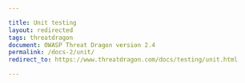 ```yaml
---

title: Unit testing
layout: redirected
tags: threatdragon
document: OWASP Threat Dragon version 2.4
permalink: /docs-2/unit/
redirect_to: https://www.threatdragon.com/docs/testing/unit.html

---
```

